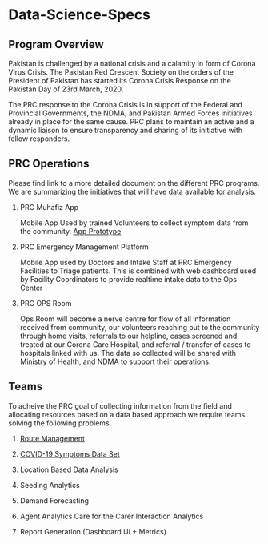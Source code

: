 # Data-Science-Specs

## Program Overview
Pakistan is challenged by a national crisis and a calamity in form of Corona Virus Crisis. The Pakistan Red Crescent Society on the orders of the President of Pakistan has started its Corona Crisis Response on the Pakistan Day of 23rd March, 2020. 

The PRC response to the Corona Crisis is in support of the Federal and Provincial Governments, the NDMA, and Pakistan Armed Forces initiatives already in place for the same cause. PRC plans to maintain an active and a dynamic liaison to ensure transparency and sharing of its initiative with fellow responders. 

## PRC Operations
Please find link to a more detailed document on the different PRC programs. We are summarizing the initiatives that will have data available for analysis.

1. PRC Muhafiz App

	Mobile App Used by trained Volunteers to collect symptom data from the community. [App Prototype](https://www.figma.com/proto/TtIl1Rei7WY6vMf7upypjA/Material-Design-Theme-Kit-Mine?node-id=22551%3A33034&scaling=scale-down)


2. PRC Emergency Management Platform

	Mobile App used by Doctors and Intake Staff at PRC Emergency Facilities to Triage patients. This is combined with web dashboard used by Facility Coordinators to provide realtime intake data to the Ops Center 


3. PRC OPS Room

	Ops Room will become a nerve centre for flow of all information received from community, our volunteers reaching out to the community through home visits, referrals to our helpline, cases screened and treated at our Corona Care Hospital, and referral / transfer of cases to hospitals linked with us. The data so collected will be shared with Ministry of Health, and NDMA to support their operations.

## Teams
To acheive the PRC goal of collecting information from the field and allocating resources based on a data based approach we require teams solving the following problems.
1. [Route Management](./Route/Route_Management.md)

2. [COVID-19 Symptoms Data Set](./Symptoms/Symptoms-Data-Set.md)

3. Location Based Data Analysis

4. Seeding Analytics

5. Demand Forecasting

6. Agent Analytics
	Care for the Carer
	Interaction Analytics

7. Report Generation (Dashboard UI + Metrics)


